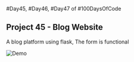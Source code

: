 #Day45, #Day46, #Day47 of #100DaysOfCode


## Project 45 - Blog Website
A blog platform using flask, The form is functional

![Demo](https://github.com/A3AJAGBE/Blog/blob/main/blog-form.gif)
